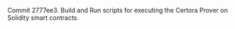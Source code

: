 Commit 2777ee3.                    Build and Run scripts for executing the Certora Prover on Solidity smart contracts.